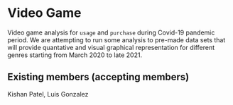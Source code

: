 # Video Game

Video game analysis for `usage` and `purchase` during Covid-19 pandemic period. 
We are attempting to run some analysis to pre-made data sets that will provide quantative and visual graphical representation for different genres starting from March 2020 to late 2021.

## Existing members (accepting members)
Kishan Patel, Luis Gonzalez
